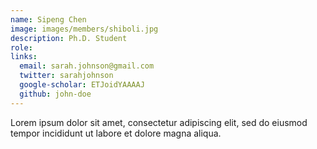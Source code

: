 ```yaml
---
name: Sipeng Chen
image: images/members/shiboli.jpg
description: Ph.D. Student
role: 
links:
  email: sarah.johnson@gmail.com
  twitter: sarahjohnson
  google-scholar: ETJoidYAAAAJ
  github: john-doe
---
```


Lorem ipsum dolor sit amet, consectetur adipiscing elit, sed do eiusmod tempor incididunt ut labore et dolore magna aliqua.
